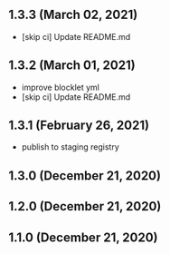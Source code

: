## 1.3.3 (March 02, 2021)

- [skip ci] Update README.md

## 1.3.2 (March 01, 2021)

- improve blocklet yml
- [skip ci] Update README.md

## 1.3.1 (February 26, 2021)

- publish to staging registry

## 1.3.0 (December 21, 2020)

## 1.2.0 (December 21, 2020)

## 1.1.0 (December 21, 2020)
